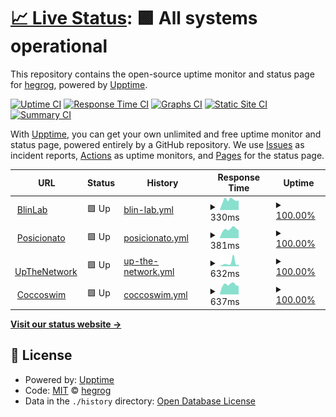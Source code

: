 # [📈 Live Status](https://hegrog.github.io/uptime): <!--live status--> **🟩 All systems operational**

This repository contains the open-source uptime monitor and status page for [hegrog](https://hegrog.github.io/uptime), powered by [Upptime](https://github.com/upptime/upptime).

[![Uptime CI](https://github.com/hegrog/uptime/workflows/Uptime%20CI/badge.svg)](https://github.com/hegrog/uptime/actions?query=workflow%3A%22Uptime+CI%22)
[![Response Time CI](https://github.com/hegrog/uptime/workflows/Response%20Time%20CI/badge.svg)](https://github.com/hegrog/uptime/actions?query=workflow%3A%22Response+Time+CI%22)
[![Graphs CI](https://github.com/hegrog/uptime/workflows/Graphs%20CI/badge.svg)](https://github.com/hegrog/uptime/actions?query=workflow%3A%22Graphs+CI%22)
[![Static Site CI](https://github.com/hegrog/uptime/workflows/Static%20Site%20CI/badge.svg)](https://github.com/hegrog/uptime/actions?query=workflow%3A%22Static+Site+CI%22)
[![Summary CI](https://github.com/hegrog/uptime/workflows/Summary%20CI/badge.svg)](https://github.com/hegrog/uptime/actions?query=workflow%3A%22Summary+CI%22)

With [Upptime](https://upptime.js.org), you can get your own unlimited and free uptime monitor and status page, powered entirely by a GitHub repository. We use [Issues](https://github.com/hegrog/uptime/issues) as incident reports, [Actions](https://github.com/hegrog/uptime/actions) as uptime monitors, and [Pages](https://hegrog.github.io/uptime) for the status page.

<!--start: status pages-->
<!-- This summary is generated by Upptime (https://github.com/upptime/upptime) -->
<!-- Do not edit this manually, your changes will be overwritten -->
<!-- prettier-ignore -->
| URL | Status | History | Response Time | Uptime |
| --- | ------ | ------- | ------------- | ------ |
| <img alt="" src="https://icons.duckduckgo.com/ip3/blinlab.co.ico" height="13"> [BlinLab](https://blinlab.co) | 🟩 Up | [blin-lab.yml](https://github.com/hegrog/uptime/commits/HEAD/history/blin-lab.yml) | <details><summary><img alt="Response time graph" src="./graphs/blin-lab/response-time-week.png" height="20"> 330ms</summary><br><a href="https://hegrog.github.io/uptime/history/blin-lab"><img alt="Response time 352" src="https://img.shields.io/endpoint?url=https%3A%2F%2Fraw.githubusercontent.com%2Fhegrog%2Fuptime%2FHEAD%2Fapi%2Fblin-lab%2Fresponse-time.json"></a><br><a href="https://hegrog.github.io/uptime/history/blin-lab"><img alt="24-hour response time 319" src="https://img.shields.io/endpoint?url=https%3A%2F%2Fraw.githubusercontent.com%2Fhegrog%2Fuptime%2FHEAD%2Fapi%2Fblin-lab%2Fresponse-time-day.json"></a><br><a href="https://hegrog.github.io/uptime/history/blin-lab"><img alt="7-day response time 330" src="https://img.shields.io/endpoint?url=https%3A%2F%2Fraw.githubusercontent.com%2Fhegrog%2Fuptime%2FHEAD%2Fapi%2Fblin-lab%2Fresponse-time-week.json"></a><br><a href="https://hegrog.github.io/uptime/history/blin-lab"><img alt="30-day response time 375" src="https://img.shields.io/endpoint?url=https%3A%2F%2Fraw.githubusercontent.com%2Fhegrog%2Fuptime%2FHEAD%2Fapi%2Fblin-lab%2Fresponse-time-month.json"></a><br><a href="https://hegrog.github.io/uptime/history/blin-lab"><img alt="1-year response time 352" src="https://img.shields.io/endpoint?url=https%3A%2F%2Fraw.githubusercontent.com%2Fhegrog%2Fuptime%2FHEAD%2Fapi%2Fblin-lab%2Fresponse-time-year.json"></a></details> | <details><summary><a href="https://hegrog.github.io/uptime/history/blin-lab">100.00%</a></summary><a href="https://hegrog.github.io/uptime/history/blin-lab"><img alt="All-time uptime 98.03%" src="https://img.shields.io/endpoint?url=https%3A%2F%2Fraw.githubusercontent.com%2Fhegrog%2Fuptime%2FHEAD%2Fapi%2Fblin-lab%2Fuptime.json"></a><br><a href="https://hegrog.github.io/uptime/history/blin-lab"><img alt="24-hour uptime 100.00%" src="https://img.shields.io/endpoint?url=https%3A%2F%2Fraw.githubusercontent.com%2Fhegrog%2Fuptime%2FHEAD%2Fapi%2Fblin-lab%2Fuptime-day.json"></a><br><a href="https://hegrog.github.io/uptime/history/blin-lab"><img alt="7-day uptime 100.00%" src="https://img.shields.io/endpoint?url=https%3A%2F%2Fraw.githubusercontent.com%2Fhegrog%2Fuptime%2FHEAD%2Fapi%2Fblin-lab%2Fuptime-week.json"></a><br><a href="https://hegrog.github.io/uptime/history/blin-lab"><img alt="30-day uptime 97.52%" src="https://img.shields.io/endpoint?url=https%3A%2F%2Fraw.githubusercontent.com%2Fhegrog%2Fuptime%2FHEAD%2Fapi%2Fblin-lab%2Fuptime-month.json"></a><br><a href="https://hegrog.github.io/uptime/history/blin-lab"><img alt="1-year uptime 98.03%" src="https://img.shields.io/endpoint?url=https%3A%2F%2Fraw.githubusercontent.com%2Fhegrog%2Fuptime%2FHEAD%2Fapi%2Fblin-lab%2Fuptime-year.json"></a></details>
| <img alt="" src="https://icons.duckduckgo.com/ip3/posicionato.co.ico" height="13"> [Posicionato](https://posicionato.co) | 🟩 Up | [posicionato.yml](https://github.com/hegrog/uptime/commits/HEAD/history/posicionato.yml) | <details><summary><img alt="Response time graph" src="./graphs/posicionato/response-time-week.png" height="20"> 381ms</summary><br><a href="https://hegrog.github.io/uptime/history/posicionato"><img alt="Response time 311" src="https://img.shields.io/endpoint?url=https%3A%2F%2Fraw.githubusercontent.com%2Fhegrog%2Fuptime%2FHEAD%2Fapi%2Fposicionato%2Fresponse-time.json"></a><br><a href="https://hegrog.github.io/uptime/history/posicionato"><img alt="24-hour response time 453" src="https://img.shields.io/endpoint?url=https%3A%2F%2Fraw.githubusercontent.com%2Fhegrog%2Fuptime%2FHEAD%2Fapi%2Fposicionato%2Fresponse-time-day.json"></a><br><a href="https://hegrog.github.io/uptime/history/posicionato"><img alt="7-day response time 381" src="https://img.shields.io/endpoint?url=https%3A%2F%2Fraw.githubusercontent.com%2Fhegrog%2Fuptime%2FHEAD%2Fapi%2Fposicionato%2Fresponse-time-week.json"></a><br><a href="https://hegrog.github.io/uptime/history/posicionato"><img alt="30-day response time 321" src="https://img.shields.io/endpoint?url=https%3A%2F%2Fraw.githubusercontent.com%2Fhegrog%2Fuptime%2FHEAD%2Fapi%2Fposicionato%2Fresponse-time-month.json"></a><br><a href="https://hegrog.github.io/uptime/history/posicionato"><img alt="1-year response time 311" src="https://img.shields.io/endpoint?url=https%3A%2F%2Fraw.githubusercontent.com%2Fhegrog%2Fuptime%2FHEAD%2Fapi%2Fposicionato%2Fresponse-time-year.json"></a></details> | <details><summary><a href="https://hegrog.github.io/uptime/history/posicionato">100.00%</a></summary><a href="https://hegrog.github.io/uptime/history/posicionato"><img alt="All-time uptime 100.00%" src="https://img.shields.io/endpoint?url=https%3A%2F%2Fraw.githubusercontent.com%2Fhegrog%2Fuptime%2FHEAD%2Fapi%2Fposicionato%2Fuptime.json"></a><br><a href="https://hegrog.github.io/uptime/history/posicionato"><img alt="24-hour uptime 100.00%" src="https://img.shields.io/endpoint?url=https%3A%2F%2Fraw.githubusercontent.com%2Fhegrog%2Fuptime%2FHEAD%2Fapi%2Fposicionato%2Fuptime-day.json"></a><br><a href="https://hegrog.github.io/uptime/history/posicionato"><img alt="7-day uptime 100.00%" src="https://img.shields.io/endpoint?url=https%3A%2F%2Fraw.githubusercontent.com%2Fhegrog%2Fuptime%2FHEAD%2Fapi%2Fposicionato%2Fuptime-week.json"></a><br><a href="https://hegrog.github.io/uptime/history/posicionato"><img alt="30-day uptime 100.00%" src="https://img.shields.io/endpoint?url=https%3A%2F%2Fraw.githubusercontent.com%2Fhegrog%2Fuptime%2FHEAD%2Fapi%2Fposicionato%2Fuptime-month.json"></a><br><a href="https://hegrog.github.io/uptime/history/posicionato"><img alt="1-year uptime 100.00%" src="https://img.shields.io/endpoint?url=https%3A%2F%2Fraw.githubusercontent.com%2Fhegrog%2Fuptime%2FHEAD%2Fapi%2Fposicionato%2Fuptime-year.json"></a></details>
| <img alt="" src="https://icons.duckduckgo.com/ip3/upthenetwork.com.ico" height="13"> [UpTheNetwork](https://upthenetwork.com) | 🟩 Up | [up-the-network.yml](https://github.com/hegrog/uptime/commits/HEAD/history/up-the-network.yml) | <details><summary><img alt="Response time graph" src="./graphs/up-the-network/response-time-week.png" height="20"> 632ms</summary><br><a href="https://hegrog.github.io/uptime/history/up-the-network"><img alt="Response time 402" src="https://img.shields.io/endpoint?url=https%3A%2F%2Fraw.githubusercontent.com%2Fhegrog%2Fuptime%2FHEAD%2Fapi%2Fup-the-network%2Fresponse-time.json"></a><br><a href="https://hegrog.github.io/uptime/history/up-the-network"><img alt="24-hour response time 378" src="https://img.shields.io/endpoint?url=https%3A%2F%2Fraw.githubusercontent.com%2Fhegrog%2Fuptime%2FHEAD%2Fapi%2Fup-the-network%2Fresponse-time-day.json"></a><br><a href="https://hegrog.github.io/uptime/history/up-the-network"><img alt="7-day response time 632" src="https://img.shields.io/endpoint?url=https%3A%2F%2Fraw.githubusercontent.com%2Fhegrog%2Fuptime%2FHEAD%2Fapi%2Fup-the-network%2Fresponse-time-week.json"></a><br><a href="https://hegrog.github.io/uptime/history/up-the-network"><img alt="30-day response time 380" src="https://img.shields.io/endpoint?url=https%3A%2F%2Fraw.githubusercontent.com%2Fhegrog%2Fuptime%2FHEAD%2Fapi%2Fup-the-network%2Fresponse-time-month.json"></a><br><a href="https://hegrog.github.io/uptime/history/up-the-network"><img alt="1-year response time 402" src="https://img.shields.io/endpoint?url=https%3A%2F%2Fraw.githubusercontent.com%2Fhegrog%2Fuptime%2FHEAD%2Fapi%2Fup-the-network%2Fresponse-time-year.json"></a></details> | <details><summary><a href="https://hegrog.github.io/uptime/history/up-the-network">100.00%</a></summary><a href="https://hegrog.github.io/uptime/history/up-the-network"><img alt="All-time uptime 100.00%" src="https://img.shields.io/endpoint?url=https%3A%2F%2Fraw.githubusercontent.com%2Fhegrog%2Fuptime%2FHEAD%2Fapi%2Fup-the-network%2Fuptime.json"></a><br><a href="https://hegrog.github.io/uptime/history/up-the-network"><img alt="24-hour uptime 100.00%" src="https://img.shields.io/endpoint?url=https%3A%2F%2Fraw.githubusercontent.com%2Fhegrog%2Fuptime%2FHEAD%2Fapi%2Fup-the-network%2Fuptime-day.json"></a><br><a href="https://hegrog.github.io/uptime/history/up-the-network"><img alt="7-day uptime 100.00%" src="https://img.shields.io/endpoint?url=https%3A%2F%2Fraw.githubusercontent.com%2Fhegrog%2Fuptime%2FHEAD%2Fapi%2Fup-the-network%2Fuptime-week.json"></a><br><a href="https://hegrog.github.io/uptime/history/up-the-network"><img alt="30-day uptime 100.00%" src="https://img.shields.io/endpoint?url=https%3A%2F%2Fraw.githubusercontent.com%2Fhegrog%2Fuptime%2FHEAD%2Fapi%2Fup-the-network%2Fuptime-month.json"></a><br><a href="https://hegrog.github.io/uptime/history/up-the-network"><img alt="1-year uptime 100.00%" src="https://img.shields.io/endpoint?url=https%3A%2F%2Fraw.githubusercontent.com%2Fhegrog%2Fuptime%2FHEAD%2Fapi%2Fup-the-network%2Fuptime-year.json"></a></details>
| <img alt="" src="https://icons.duckduckgo.com/ip3/coccoswim.co.ico" height="13"> [Coccoswim](https://coccoswim.co/) | 🟩 Up | [coccoswim.yml](https://github.com/hegrog/uptime/commits/HEAD/history/coccoswim.yml) | <details><summary><img alt="Response time graph" src="./graphs/coccoswim/response-time-week.png" height="20"> 637ms</summary><br><a href="https://hegrog.github.io/uptime/history/coccoswim"><img alt="Response time 557" src="https://img.shields.io/endpoint?url=https%3A%2F%2Fraw.githubusercontent.com%2Fhegrog%2Fuptime%2FHEAD%2Fapi%2Fcoccoswim%2Fresponse-time.json"></a><br><a href="https://hegrog.github.io/uptime/history/coccoswim"><img alt="24-hour response time 653" src="https://img.shields.io/endpoint?url=https%3A%2F%2Fraw.githubusercontent.com%2Fhegrog%2Fuptime%2FHEAD%2Fapi%2Fcoccoswim%2Fresponse-time-day.json"></a><br><a href="https://hegrog.github.io/uptime/history/coccoswim"><img alt="7-day response time 637" src="https://img.shields.io/endpoint?url=https%3A%2F%2Fraw.githubusercontent.com%2Fhegrog%2Fuptime%2FHEAD%2Fapi%2Fcoccoswim%2Fresponse-time-week.json"></a><br><a href="https://hegrog.github.io/uptime/history/coccoswim"><img alt="30-day response time 572" src="https://img.shields.io/endpoint?url=https%3A%2F%2Fraw.githubusercontent.com%2Fhegrog%2Fuptime%2FHEAD%2Fapi%2Fcoccoswim%2Fresponse-time-month.json"></a><br><a href="https://hegrog.github.io/uptime/history/coccoswim"><img alt="1-year response time 557" src="https://img.shields.io/endpoint?url=https%3A%2F%2Fraw.githubusercontent.com%2Fhegrog%2Fuptime%2FHEAD%2Fapi%2Fcoccoswim%2Fresponse-time-year.json"></a></details> | <details><summary><a href="https://hegrog.github.io/uptime/history/coccoswim">100.00%</a></summary><a href="https://hegrog.github.io/uptime/history/coccoswim"><img alt="All-time uptime 100.00%" src="https://img.shields.io/endpoint?url=https%3A%2F%2Fraw.githubusercontent.com%2Fhegrog%2Fuptime%2FHEAD%2Fapi%2Fcoccoswim%2Fuptime.json"></a><br><a href="https://hegrog.github.io/uptime/history/coccoswim"><img alt="24-hour uptime 100.00%" src="https://img.shields.io/endpoint?url=https%3A%2F%2Fraw.githubusercontent.com%2Fhegrog%2Fuptime%2FHEAD%2Fapi%2Fcoccoswim%2Fuptime-day.json"></a><br><a href="https://hegrog.github.io/uptime/history/coccoswim"><img alt="7-day uptime 100.00%" src="https://img.shields.io/endpoint?url=https%3A%2F%2Fraw.githubusercontent.com%2Fhegrog%2Fuptime%2FHEAD%2Fapi%2Fcoccoswim%2Fuptime-week.json"></a><br><a href="https://hegrog.github.io/uptime/history/coccoswim"><img alt="30-day uptime 100.00%" src="https://img.shields.io/endpoint?url=https%3A%2F%2Fraw.githubusercontent.com%2Fhegrog%2Fuptime%2FHEAD%2Fapi%2Fcoccoswim%2Fuptime-month.json"></a><br><a href="https://hegrog.github.io/uptime/history/coccoswim"><img alt="1-year uptime 100.00%" src="https://img.shields.io/endpoint?url=https%3A%2F%2Fraw.githubusercontent.com%2Fhegrog%2Fuptime%2FHEAD%2Fapi%2Fcoccoswim%2Fuptime-year.json"></a></details>

<!--end: status pages-->

[**Visit our status website →**](https://hegrog.github.io/uptime)

## 📄 License

- Powered by: [Upptime](https://github.com/upptime/upptime)
- Code: [MIT](./LICENSE) © [hegrog](https://hegrog.github.io/uptime)
- Data in the `./history` directory: [Open Database License](https://opendatacommons.org/licenses/odbl/1-0/)
